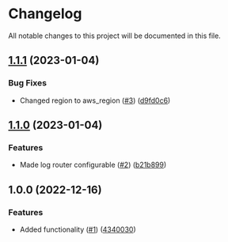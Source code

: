 # Changelog

All notable changes to this project will be documented in this file.

## [1.1.1](https://github.com/justtrackio/terraform-aws-ecs-scheduled-app/compare/v1.1.0...v1.1.1) (2023-01-04)


### Bug Fixes

* Changed region to aws_region ([#3](https://github.com/justtrackio/terraform-aws-ecs-scheduled-app/issues/3)) ([d9fd0c6](https://github.com/justtrackio/terraform-aws-ecs-scheduled-app/commit/d9fd0c6945dfec7b1b3e36934b97444bfcd323bf))

## [1.1.0](https://github.com/justtrackio/terraform-aws-ecs-scheduled-app/compare/v1.0.0...v1.1.0) (2023-01-04)


### Features

* Made log router configurable ([#2](https://github.com/justtrackio/terraform-aws-ecs-scheduled-app/issues/2)) ([b21b899](https://github.com/justtrackio/terraform-aws-ecs-scheduled-app/commit/b21b8991079e2da16cbde896f728cf0c677396cb))

## 1.0.0 (2022-12-16)


### Features

* Added functionality ([#1](https://github.com/justtrackio/terraform-aws-ecs-scheduled-app/issues/1)) ([4340030](https://github.com/justtrackio/terraform-aws-ecs-scheduled-app/commit/43400309baac40248a403a2f6919827e836af81e))
